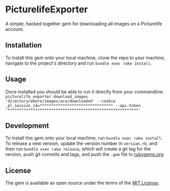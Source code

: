 # PicturelifeExporter

A simple, hacked together gem for downloading all images on a Picturelife account.

## Installation

To install this gem onto your local machine, clone the repo to your machine, navigate to the project's directory and run `bundle exec rake install`.

## Usage
Once installed you should be able to run it directly from your commandline.
`picturelife_exporter download_images 'directory/where/images/are/downloaded' --cookie _pl_session_id=******************************** --api-token '*********************************************************'`

## Development

To install this gem onto your local machine, run `bundle exec rake install`. To release a new version, update the version number in `version.rb`, and then run `bundle exec rake release`, which will create a git tag for the version, push git commits and tags, and push the `.gem` file to [rubygems.org](https://rubygems.org).

## License

The gem is available as open source under the terms of the [MIT License](http://opensource.org/licenses/MIT).

